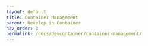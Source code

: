 ```yaml
---
layout: default
title: Container Management
parent: Develop in Container
nav_order: 3
permalink: /docs/devcontainer/container-management/
---
```

